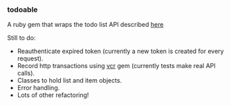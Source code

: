 ### todoable

A ruby gem that wraps the todo list API described [here](http://todoable.teachable.tech/#post-lists-id-items)

Still to do:
- Reauthenticate expired token (currently a new token is created for every request).
- Record http transactions using [vcr](https://github.com/vcr/vcrxr) gem (currently tests make real API calls).
- Classes to hold list and item objects.
- Error handling.
- Lots of other refactoring!
